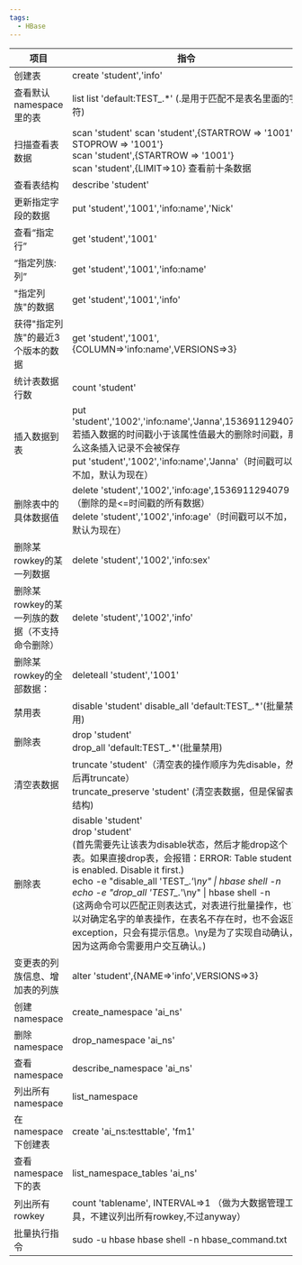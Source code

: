 ```yaml
---
tags:
  - HBase
---
```

| 项目                                           | 指令                                                         |
| ---------------------------------------------- | ------------------------------------------------------------ |
| 创建表                                         | create 'student','info'                                      |
| 查看默认namespace里的表                        | list list 'default:TEST_.*' (.是用于匹配不是表名里面的字符)  |
| 扫描查看表数据                                 | scan 'student' scan 'student',{STARTROW => '1001', STOPROW => '1001'}  <br>scan 'student',{STARTROW => '1001'} <br>scan 'student',{LIMIT=>10} 查看前十条数据 |
| 查看表结构                                     | describe 'student'                                           |
| 更新指定字段的数据                             | put 'student','1001','info:name','Nick'                      |
| 查看“指定行”                                   | get 'student','1001'                                         |
| “指定列族:列”                                  | get 'student','1001','info:name'                             |
| "指定列族"的数据                               | get 'student','1001','info'                                  |
| 获得"指定列族"的最近3个版本的数据              | get 'student','1001',{COLUMN=>'info:name',VERSIONS=>3}       |
| 统计表数据行数                                 | count 'student'                                              |
| 插入数据到表                                   | put 'student','1002','info:name','Janna',1536911294079 若插入数据的时间戳小于该属性值最大的删除时间戳，那么这条插入记录不会被保存 <br>put 'student','1002','info:name','Janna'（时间戳可以不加，默认为现在） |
| 删除表中的具体数据值                           | delete 'student','1002','info:age',1536911294079 （删除的是<=时间戳的所有数据）<br> delete 'student','1002','info:age'（时间戳可以不加，默认为现在） |
| 删除某rowkey的某一列数据                       | delete 'student','1002','info:sex'                           |
| 删除某rowkey的某一列族的数据（不支持命令删除） | delete 'student','1002','info'                               |
| 删除某rowkey的全部数据：                       | deleteall 'student','1001'                                   |
| 禁用表                                         | disable 'student'  disable_all 'default:TEST_.*'(批量禁用)   |
| 删除表                                         | drop 'student' <br>drop_all 'default:TEST_.*'(批量禁用)          |
| 清空表数据                                     | truncate 'student'（清空表的操作顺序为先disable，然后再truncate） <br> truncate_preserve 'student' (清空表数据，但是保留表结构) |
| 删除表                                         | disable 'student' <br>drop 'student' <br>(首先需要先让该表为disable状态，然后才能drop这个表。如果直接drop表，会报错：ERROR: Table student is enabled. Disable it first.)  <br> echo -e "disable_all 'TEST_.*'\ny" \| hbase shell -n <br>echo -e "drop_all 'TEST_.*'\ny" \| hbase shell -n <br>(这两命令可以匹配正则表达式，对表进行批量操作，也可以对确定名字的单表操作，在表名不存在时，也不会返回exception，只会有提示信息。\ny是为了实现自动确认，因为这两命令需要用户交互确认。) |
| 变更表的列族信息、增加表的列族                 | alter 'student',{NAME=>'info',VERSIONS=>3}                   |
| 创建namespace                                  | create_namespace 'ai_ns'                                     |
| 删除namespace                                  | drop_namespace 'ai_ns'                                       |
| 查看namespace                                  | describe_namespace 'ai_ns'                                   |
| 列出所有namespace                              | list_namespace                                               |
| 在namespace下创建表                            | create 'ai_ns:testtable', 'fm1'                              |
| 查看namespace下的表                            | list_namespace_tables 'ai_ns'                                |
| 列出所有rowkey                                 | count 'tablename', INTERVAL=>1 （做为大数据管理工具，不建议列出所有rowkey,不过anyway） |
| 批量执行指令                                   | sudo -u hbase hbase shell -n hbase_command.txt               |